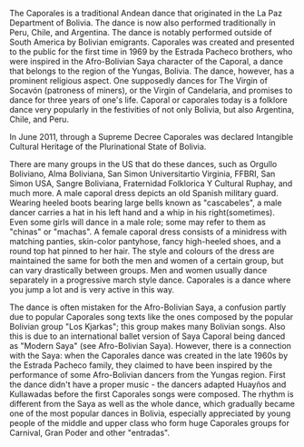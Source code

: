 ﻿The Caporales is a traditional Andean dance that originated in the La Paz Department of Bolivia. The dance is now also performed traditionally in Peru, Chile, and Argentina. The dance is notably performed outside of South America by Bolivian emigrants.  Caporales was created and presented to the public for the first time in 1969 by the Estrada Pacheco brothers, who were inspired in the Afro-Bolivian Saya character of the Caporal, a dance that belongs to the region of the Yungas, Bolivia. The dance, however, has a prominent religious aspect. One supposedly dances for The Virgin of Socavón (patroness of miners), or the Virgin of Candelaria, and promises to dance for three years of one's life. Caporal or caporales today is a folklore dance very popularly in the festivities of not only Bolivia, but also Argentina, Chile, and Peru.

In June 2011, through a Supreme Decree Caporales was declared Intangible Cultural Heritage of the Plurinational State of Bolivia.

There are many groups in the US that do these dances, such as Orgullo Boliviano, Alma Boliviana, San Simon Universitartio Virginia, FFBRI, San Simon USA, Sangre Boliviana, Fraternidad Folklorica Y Cultural Ruphay, and much more. A male caporal dress depicts an old Spanish military guard. Wearing heeled boots bearing large bells known as "cascabeles", a male dancer carries a hat in his left hand and a whip in his right(sometimes). Even some girls will dance in a male role; some may refer to them as "chinas" or "machas". A female caporal dress consists of a minidress with matching panties, skin-color pantyhose, fancy high-heeled shoes, and a round top hat pinned to her hair. The style and colours of the dress are maintained the same for both the men and women of a certain group, but can vary drastically between groups. Men and women usually dance separately in a progressive march style dance. Caporales is a dance where you jump a lot and is very active in this way.

The dance is often mistaken for the Afro-Bolivian Saya, a confusion partly due to popular Caporales song texts like the ones composed by the popular Bolivian group "Los Kjarkas"; this group makes many Bolivian songs. Also this is due to an international ballet version of Saya Caporal being danced as "Modern Saya" (see Afro-Bolivian Saya). However, there is a connection with the Saya: when the Caporales dance was created in the late 1960s by the Estrada Pacheco family, they claimed to have been inspired by the performance of some Afro-Bolivian dancers from the Yungas region. First the dance didn't have a proper music - the dancers adapted Huayños and Kullawadas before the first Caporales songs were composed. The rhythm is different from the Saya as well as the whole dance, which gradually became one of the most popular dances in Bolivia, especially appreciated by young people of the middle and upper class who form huge Caporales groups for Carnival, Gran Poder and other "entradas".